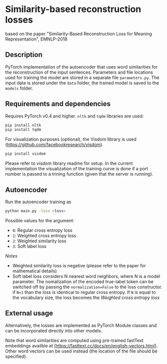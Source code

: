 # Similarity-based reconstruction losses
based on the paper "Similarity-Based Reconstruction Loss for Meaning Representation", EMNLP-2018

## Description
PyTorch implementation of the autoencoder that uses word similarities for the reconstruction of the input sentences.
Parameters and file locations used for training the model are stored in a separate file `parameters.py`.
The input data is stored under the `data` folder, the trained model is saved to the `models` folder.

## Requirements and dependencies
Requires PyTorch v0.4 and higher.
`nltk` and `tqdm` libraries are used:
```sh
pip install nltk
pip install tqdm
```
For visualization purposes (optional), the Visdom library is used (https://github.com/facebookresearch/visdom).

```sh
pip install visdom
```
Please refer to _visdom_ library readme for setup. In the current implementation the visualization of the training curve is done if a port number is passed to a trining function (given that the server is running).

## Autoencoder 
Run the autoencoder training as 

```sh
python main.py -loss <loss>
```

Possible values for the <loss> argument:
* `0`: Regular cross entropy loss
* `1`: Weighted cross entropy loss
* `2`: Weighted similarity loss
* `3`: Soft label loss

*Notes*
- Weighted similarity loss is negative (please refer to the paper for mathematical details)
- Soft label loss considers N nearest word neighbors, where N is a model parameter. The nomalization of the encoded true-label token can be switched off by passing the `normalization=False` to the loss constructor. if `N=1` than the loss is identical to regular cross entropy. If `N` is equal to the vocabulary size, the loss becomes the _Weighted cross entropy loss_

## External usage

Alternatively, the losses are implemented as PyTorch Module classes and can be incorporated directly into other models.

Note that word similarities are computed using pre-trained fastText embeddings availble at [https://fasttext.cc/docs/en/english-vectors.html].
Other word vectors can be used instead (the location of the file should be specified).

